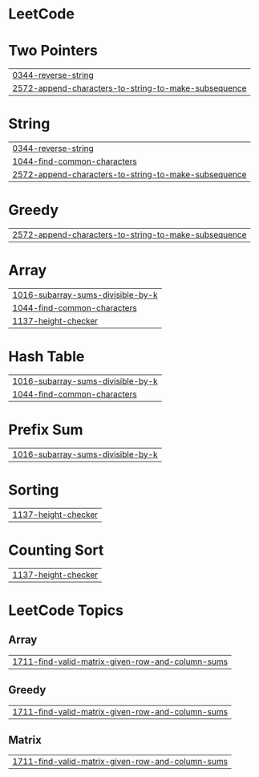 # LeetCode


# Two Pointers
|  |
| ------- |
| [0344-reverse-string](https://github.com/S-ameer1/LeetCode/tree/master/0344-reverse-string) |
| [2572-append-characters-to-string-to-make-subsequence](https://github.com/S-ameer1/LeetCode/tree/master/2572-append-characters-to-string-to-make-subsequence) |
# String
|  |
| ------- |
| [0344-reverse-string](https://github.com/S-ameer1/LeetCode/tree/master/0344-reverse-string) |
| [1044-find-common-characters](https://github.com/S-ameer1/LeetCode/tree/master/1044-find-common-characters) |
| [2572-append-characters-to-string-to-make-subsequence](https://github.com/S-ameer1/LeetCode/tree/master/2572-append-characters-to-string-to-make-subsequence) |
# Greedy
|  |
| ------- |
| [2572-append-characters-to-string-to-make-subsequence](https://github.com/S-ameer1/LeetCode/tree/master/2572-append-characters-to-string-to-make-subsequence) |
# Array
|  |
| ------- |
| [1016-subarray-sums-divisible-by-k](https://github.com/S-ameer1/LeetCode/tree/master/1016-subarray-sums-divisible-by-k) |
| [1044-find-common-characters](https://github.com/S-ameer1/LeetCode/tree/master/1044-find-common-characters) |
| [1137-height-checker](https://github.com/S-ameer1/LeetCode/tree/master/1137-height-checker) |
# Hash Table
|  |
| ------- |
| [1016-subarray-sums-divisible-by-k](https://github.com/S-ameer1/LeetCode/tree/master/1016-subarray-sums-divisible-by-k) |
| [1044-find-common-characters](https://github.com/S-ameer1/LeetCode/tree/master/1044-find-common-characters) |
# Prefix Sum
|  |
| ------- |
| [1016-subarray-sums-divisible-by-k](https://github.com/S-ameer1/LeetCode/tree/master/1016-subarray-sums-divisible-by-k) |
# Sorting
|  |
| ------- |
| [1137-height-checker](https://github.com/S-ameer1/LeetCode/tree/master/1137-height-checker) |
# Counting Sort
|  |
| ------- |
| [1137-height-checker](https://github.com/S-ameer1/LeetCode/tree/master/1137-height-checker) |
<!---LeetCode Topics Start-->
# LeetCode Topics
## Array
|  |
| ------- |
| [1711-find-valid-matrix-given-row-and-column-sums](https://github.com/S-ameer1/LeetCode/tree/master/1711-find-valid-matrix-given-row-and-column-sums) |
## Greedy
|  |
| ------- |
| [1711-find-valid-matrix-given-row-and-column-sums](https://github.com/S-ameer1/LeetCode/tree/master/1711-find-valid-matrix-given-row-and-column-sums) |
## Matrix
|  |
| ------- |
| [1711-find-valid-matrix-given-row-and-column-sums](https://github.com/S-ameer1/LeetCode/tree/master/1711-find-valid-matrix-given-row-and-column-sums) |
<!---LeetCode Topics End-->